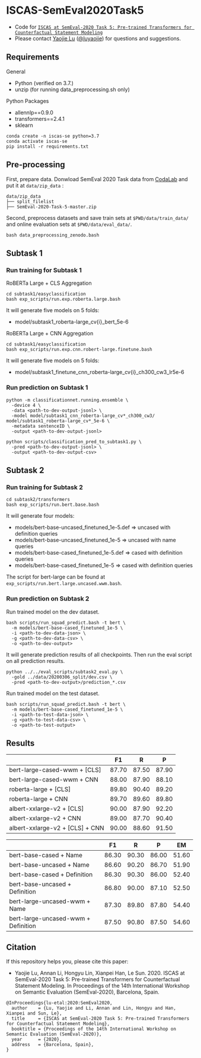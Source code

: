 # ISCAS-SemEval2020Task5

- Code for [``ISCAS at SemEval-2020 Task 5: Pre-trained Transformers for Counterfactual Statement Modeling``](https://luyaojie.github.io/pdf/lusemeval2020.pdf)
- Please contact [Yaojie Lu](http://luyaojie.github.io) ([@luyaojie](mailto:yaojie.lu@outlook.com)) for questions and suggestions.

## Requirements

General

- Python (verified on 3.7.)
- unzip (for running data_preprocessing.sh only)

Python Packages

- allennlp==0.9.0
- transformers==2.4.1
- sklearn

```shell
conda create -n iscas-se python=3.7
conda activate iscas-se
pip install -r requirements.txt
```

## Pre-processing

First, prepare data.
Donwload SemEval 2020 Task data from [CodaLab](https://competitions.codalab.org/competitions/21691) and put it at ``data/zip_data`` :

```shell
data/zip_data
├── split_filelist   
├── SemEval-2020-Task-5-master.zip
```

Second, preprocess datasets and save train sets at ``$PWD/data/train_data/`` and online evaluation sets at ``$PWD/data/eval_data/``.

```shell
bash data_preprocessing_zenodo.bash
```

## Subtask 1

### Run training for Subtask 1

RoBERTa Large + CLS Aggregation

```shell
cd subtask1/easyclassification
bash exp_scripts/run.exp.roberta.large.bash
```

It will generate five models on 5 folds:

- model/subtask1_roberta-large_cv{i}_bert_5e-6

RoBERTa Large + CNN Aggregation

```shell
cd subtask1/easyclassification
bash exp_scripts/run.exp.cnn.robert-large.finetune.bash
```

It will generate five models on 5 folds:

- model/subtask1_finetune_cnn_roberta-large_cv{i}_ch300_cw3_lr5e-6

### Run prediction on Subtask 1

```shell
python -m classificationnet.running.ensemble \
  -device 4 \
  -data <path-to-dev-output-jsonl> \
  -model model/subtask1_cnn_roberta-large_cv*_ch300_cw3/ model/subtask1_roberta-large_cv*_5e-6 \
  -metadata sentenceID \
  -output <path-to-dev-output-jsonl>

python scripts/classification_pred_to_subtask1.py \
  -pred <path-to-dev-output-jsonl> \
  -output <path-to-dev-output-csv>
```

## Subtask 2

### Run training for Subtask 2

```shell
cd subtask2/transformers
bash exp_scripts/run.bert.base.bash
```

It will generate four models:

- models/bert-base-uncased_finetuned_1e-5.def => uncased with definition queries
- models/bert-base-uncased_finetuned_1e-5 => uncased with name queries
- models/bert-base-cased_finetuned_1e-5.def => cased with definition queries
- models/bert-base-cased_finetuned_1e-5 => cased with definition queries

The script for bert-large can be found at ``exp_scripts/run.bert.large.uncased.wwm.bash``.

### Run prediction on Subtask 2

Run trained model on the dev dataset.

```shell
bash scripts/run_squad_predict.bash -t bert \
  -m models/bert-base-cased_finetuned_1e-5 \
  -i <path-to-dev-data-json> \
  -g <path-to-dev-data-csv> \
  -o <path-to-dev-output>
```

It will generate prediction results of all checkpoints.
Then run the eval script on all prediction results.

```shell
python ../../eval_scripts/subtask2_eval.py \
  -gold ../data/20200306_split/dev.csv \
  -pred <path-to-dev-output>/prediction_*.csv
```

Run trained model on the test dataset.

```shell
bash scripts/run_squad_predict.bash -t bert \
  -m models/bert-base-cased_finetuned_1e-5 \
  -i <path-to-test-data-json> \
  -g <path-to-test-data-csv> \
  -o <path-to-test-output>
```

## Results

|                                 | F1    | R     | P     |
| ------------------------------- | ----- | ----- | ----- |
| bert-large-cased-wwm + [CLS]    | 87.70 | 87.50 | 87.90 |
| bert-large-cased-wwm + CNN      | 88.00 | 87.90 | 88.10 |
| roberta-large + [CLS]           | 89.80 | 90.40 | 89.20 |
| roberta-large + CNN             | 89.70 | 89.60 | 89.80 |
| albert-xxlarge-v2 + [CLS]       | 90.00 | 87.90 | 92.20 |
| albert-xxlarge-v2 + CNN         | 89.00 | 87.70 | 90.40 |
| albert-xxlarge-v2 + [CLS] + CNN | 90.00 | 88.60 | 91.50 |

|                                     | F1    | R     | P     | EM    |
| ----------------------------------- | ----- | ----- | ----- | ----- |
| bert-base-cased + Name              | 86.30 | 90.30 | 86.00 | 51.60 |
| bert-base-uncased + Name            | 86.60 | 90.20 | 86.70 | 51.90 |
| bert-base-cased + Definition        | 86.30 | 90.30 | 86.00 | 52.40 |
| bert-base-uncased + Definition      | 86.80 | 90.00 | 87.10 | 52.50 |
| bert-large-uncased-wwm + Name       | 87.30 | 89.80 | 87.80 | 54.40 |
| bert-large-uncased-wwm + Definition | 87.50 | 90.80 | 87.50 | 54.60 |

## Citation

If this repository helps you, please cite this paper:

- Yaojie Lu, Annan Li, Hongyu Lin, Xianpei Han, Le Sun. 2020. ISCAS at SemEval-2020 Task 5: Pre-trained Transformers for Counterfactual Statement Modeling. In Proceedings of the 14th International Workshop on Semantic Evaluation (SemEval-2020), Barcelona, Spain.

```text
@InProceedings{lu-etal:2020:SemEval2020,
  author    = {Lu, Yaojie and Li, Annan and Lin, Hongyu and Han, Xianpei and Sun, Le},
  title     = {ISCAS at SemEval-2020 Task 5: Pre-trained Transformers for Counterfactual Statement Modeling},
  booktitle = {Proceedings of the 14th International Workshop on Semantic Evaluation (SemEval-2020)},
  year      = {2020},
  address   = {Barcelona, Spain},
}
```
